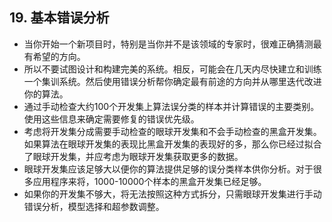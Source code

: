 ## 19. 基本错误分析

- 当你开始一个新项目时，特别是当你并不是该领域的专家时，很难正确猜测最有希望的方向。
- 所以不要试图设计和构建完美的系统。相反，可能会在几天内尽快建立和训练一个集训系统。然后使用错误分析帮你确定最有前途的方向并从哪里迭代改进你的算法。
- 通过手动检查大约100个开发集上算法误分类的样本并计算错误的主要类别。使用这些信息来确定需要修复的错误优先级。
- 考虑将开发集分成需要手动检查的眼球开发集和不会手动检查的黑盒开发集。如果算法在眼球开发集的表现比黑盒开发集的表现好的多，那么你已经过拟合了眼球开发集，并应考虑为眼球开发集获取更多的数据。
- 眼球开发集应该足够大以便你的算法提供足够的误分类样本供你分析。对于很多应用程序来将，1000-10000个样本的黑盒开发集已经足够。
- 如果你的开发集不够大，将无法按照这种方式拆分，只需眼球开发集进行手动错误分析，模型选择和超参数调整。